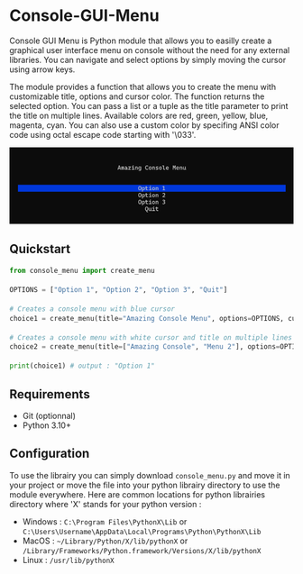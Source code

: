 # Console-GUI-Menu

Console GUI Menu is Python module that allows you to easilly create a graphical user interface menu on console without the need for any external libraries. You can navigate and select options by simply moving the cursor using arrow keys.

The module provides a function that allows you to create the menu with customizable title, options and cursor color. The function returns the selected option. You can pass a list or a tuple as the title parameter to print the title on multiple lines. Available colors are red, green, yellow, blue, magenta, cyan. You can also use a custom color by specifing ANSI color code using octal escape code starting with '\033'.

![qsd](/screen_menu.png)

## Quickstart

```python
from console_menu import create_menu

OPTIONS = ["Option 1", "Option 2", "Option 3", "Quit"]

# Creates a console menu with blue cursor
choice1 = create_menu(title="Amazing Console Menu", options=OPTIONS, cursor_color="blue")

# Creates a console menu with white cursor and title on multiple lines
choice2 = create_menu(title=["Amazing Console", "Menu 2"], options=OPTIONS, cursor_color="\033[47m")

print(choice1) # output : "Option 1"
```

## Requirements
- Git (optionnal)
- Python 3.10+

## Configuration
To use the librairy you can simply download `console_menu.py` and move it in your project or move the file into your python librairy directory to use the module everywhere. Here are common locations for python librairies directory where 'X' stands for your python version :

- Windows : ```C:\Program Files\PythonX\Lib``` or ```C:\Users\Username\AppData\Local\Programs\Python\PythonX\Lib```
- MacOS : ```~/Library/Python/X/lib/pythonX``` or ```/Library/Frameworks/Python.framework/Versions/X/lib/pythonX```
- Linux : ```/usr/lib/pythonX```
